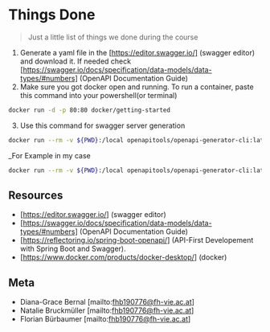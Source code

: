 # Things Done
>Just a little list of things we done during the course

1. Generate a yaml file in the [https://editor.swagger.io/] (swagger editor) and download it. If needed check [https://swagger.io/docs/specification/data-models/data-types/#numbers] (OpenAPI Documentation Guide)
2. Make sure you got docker open and running. To run a container, paste this command into your powershell(or terminal)
```sh
docker run -d -p 80:80 docker/getting-started
```
3. Use this command for swagger server generation
```sh
docker run --rm -v ${PWD}:/local openapitools/openapi-generator-cli:latest-release generate -i [local path from user folder to yaml] -g spring -o [local path from user folder to export folder]
```
_For Example in my case
```sh
docker run --rm -v ${PWD}:/local openapitools/openapi-generator-cli:latest-release generate -i local/GIT/swad-timesheet/timesheetv4.yaml -g spring -o local/openapi_timesheet
```


## Resources
* [https://editor.swagger.io/] (swagger editor)
* [https://swagger.io/docs/specification/data-models/data-types/#numbers] (OpenAPI Documentation Guide)
* [https://reflectoring.io/spring-boot-openapi/] (API-First Developement with Spring Boot and Swagger). 
* [https://www.docker.com/products/docker-desktop/] (docker)

## Meta
* Diana-Grace Bernal [mailto:fhb190776@fh-vie.ac.at]
* Natalie Bruckmüller [mailto:fhb190776@fh-vie.ac.at]
* Florian Bürbaumer [mailto:fhb190776@fh-vie.ac.at]
